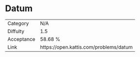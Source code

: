 # Datum

<table>
    <tr>
        <td>Category</td>
        <td>N/A</td>
    </tr>
    <tr>
        <td>Diffulty</td>
        <td>1.5</td>
    </tr>
    <tr>
        <td>Acceptance</td>
        <td>58.68 %</td>
    </tr>
    <tr>
        <td>Link</td>
        <td>https://open.kattis.com/problems/datum</td>
    </tr>
</table>